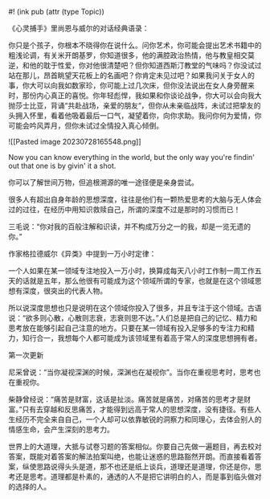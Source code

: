#! (ink pub (attr (type Topic))

《心灵捕手》里尚恩与威尔的对话经典语录：

你只是个孩子，你根本不晓得你在说什么。问你艺术，你可能会提出艺术书籍中的粗浅论调，有关米开朗基罗，你知道很多，他的满腔政治热情，他与教皇相交莫逆，和他的耽于性爱，你对他很清楚吧？但你知道西斯汀教堂的气味吗？你没试过站在那儿，昂首眺望天花板上的名画吧？你肯定未见过吧？如果我问关于女人的事，你大可以向我如数家珍，你可能上过几次床，但你没法说出在女人身旁醒来时，那份内心真正的喜悦。你年轻彪悍，我如果和你谈论战争，你大可以会向我大抛莎士比亚，背诵“共赴战场，亲爱的朋友“，但你从未亲临战阵，未试过把挚友的头拥入怀里，看着他吸着最后一口气，凝望着你，向你求助。我问你何为爱情，你可能会吟风弄月，但你未试过全情投入真心倾倒。

![[Pasted image 20230728165548.png]]

Now you can know everything in the world, but the only way you're findin' out that one is by givin' it a shot.

你可以了解世间万物，但追根溯源的唯一途径便是亲身尝试。

很多人有超出自身年龄的思想深度，往往是他们有一颗热爱思考的大脑与无人体会过的过往，在经历中用知识救赎自己，所谓的深度不过是那时的习惯而已！

三毛说：“你对我的百般注解和识读，并不构成万分之一的我，却是一览无遗的你。”

作家格拉德威尔《异类》中提到一万小时定律：

一个人如果在某一领域专注地投入一万小时，换算成每天八小时工作制一周工作五天的话就是五年，那么他很有可能成为这个领域所谓的专家，也就是在这个领域思想有深度，很突出的代表人物。

所以说深度思想也只是说明在这个领域你投入了很多，并且专注于这个领域。古语说：“欲多则心散，心散则志衰，志衰则思不达。”人们总是把自己的记忆、精力和思考放在能够引起自己注意的地方。只要在某一领域有投入足够多的专注力和精力，知行合一，我想每个人都可能成为该领域里有着高于常人的深度思想拥有者。

第一次更新

尼采曾说：“当你凝视深渊的时候，深渊也在凝视你”。当你在重视思考时，思考也在重视你。

柴静曾经说：“痛苦是财富，这话是扯淡。痛苦就是痛苦，对痛苦的思考才是财富。”只有去穿越和反思痛苦，才能得到远高于常人的思想深度，没有捷径。有些人生经历不完全来自自己，一个人却可以依靠敏锐的洞察力和同理心，去体会别人的情感生命，会产生深刻的思考力。

世界上的大道理，大抵与试卷习题的答案相似。你要自己先做一遍题目，再去校对答案，既能对着答案的解法拍案叫绝，也能让迷惑的思路豁然开朗。而直接看着答案，纵使思路说得头头是道，那不也还是纸上谈兵，道理还是道理，你还是你，思考还是思考。道理都是朴素的，通透的人不是把它讲明白的人，而是事到临头做对的选择的人。